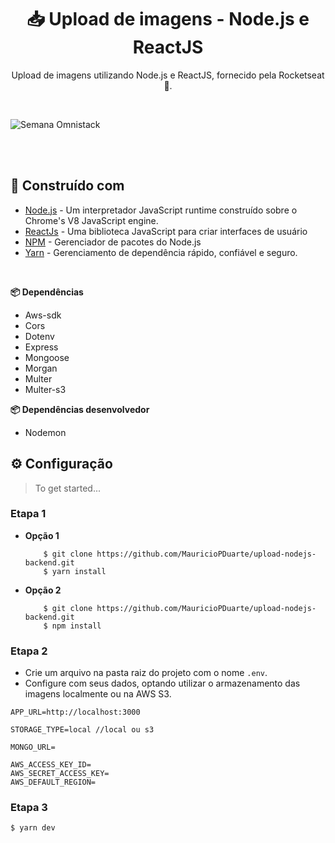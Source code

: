 <h1 align="center">📥 Upload de imagens - Node.js e ReactJS</h1>
<p align="center">
  Upload de imagens utilizando Node.js e ReactJS, fornecido pela Rocketseat 🚀.
</p>
<br>

![Semana Omnistack](https://github.com/MauricioPDuarte/upload-nodejs-backend/blob/master/Gif.gif)

<br>
<br>

## 📘 Construído com 

* [Node.js](https://nodejs.org/en/) - Um interpretador JavaScript runtime construído sobre o Chrome's V8 JavaScript engine.
* [ReactJs](https://pt-br.reactjs.org/) - Uma biblioteca JavaScript para criar interfaces de usuário
* [NPM](https://facebook.github.io/react-native/) - Gerenciador de pacotes do Node.js
* [Yarn](https://facebook.github.io/react-native/) - Gerenciamento de dependência rápido, confiável e seguro.

<br>

**📦 Dependências**

- Aws-sdk
- Cors
- Dotenv
- Express
- Mongoose
- Morgan
- Multer
- Multer-s3

**📦 Dependências desenvolvedor**

- Nodemon

## ⚙ Configuração

> To get started...

### Etapa 1

- **Opção 1**
    ```shell
        $ git clone https://github.com/MauricioPDuarte/upload-nodejs-backend.git
        $ yarn install
     ```

- **Opção 2**
    ```shell
        $ git clone https://github.com/MauricioPDuarte/upload-nodejs-backend.git
        $ npm install
     ```

### Etapa 2

- Crie um arquivo na pasta raiz do projeto com o nome `.env`.
- Configure com seus dados, optando utilizar o armazenamento das imagens localmente ou na AWS S3.
```shell
APP_URL=http://localhost:3000

STORAGE_TYPE=local //local ou s3

MONGO_URL=

AWS_ACCESS_KEY_ID=
AWS_SECRET_ACCESS_KEY=
AWS_DEFAULT_REGION=
```
### Etapa 3
```shell
$ yarn dev
```

